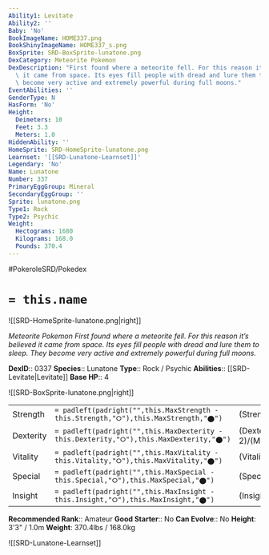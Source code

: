 ```yaml
---
Ability1: Levitate
Ability2: ''
Baby: 'No'
BookImageName: HOME337.png
BookShinyImageName: HOME337_s.png
BoxSprite: SRD-BoxSprite-lunatone.png
DexCategory: Meteorite Pokemon
DexDescription: "First found where a meteorite fell. For this reason it\u2019s believed\
  \ it came from space. Its eyes fill people with dread and lure them to sleep. They\
  \ become very active and extremely powerful during full moons."
EventAbilities: ''
GenderType: N
HasForm: 'No'
Height:
  Deimeters: 10
  Feet: 3.3
  Meters: 1.0
HiddenAbility: ''
HomeSprite: SRD-HomeSprite-lunatone.png
Learnset: '[[SRD-Lunatone-Learnset]]'
Legendary: 'No'
Name: Lunatone
Number: 337
PrimaryEggGroup: Mineral
SecondaryEggGroup: ''
Sprite: lunatone.png
Type1: Rock
Type2: Psychic
Weight:
  Hectograms: 1680
  Kilograms: 168.0
  Pounds: 370.4
---
```


#PokeroleSRD/Pokedex

# `= this.name`

![[SRD-HomeSprite-lunatone.png|right]]

*Meteorite Pokemon*
*First found where a meteorite fell. For this reason it’s believed it came from space. Its eyes fill people with dread and lure them to sleep. They become very active and extremely powerful during full moons.*

**DexID**:: 0337
**Species**:: Lunatone
**Type**:: Rock / Psychic
**Abilities**:: [[SRD-Levitate|Levitate]]
**Base HP**:: 4

![[SRD-BoxSprite-lunatone.png|right]]

|           |                                                                                        |                                          |
| --------- | -------------------------------------------------------------------------------------- | ---------------------------------------- |
| Strength  | `= padleft(padright("",this.MaxStrength - this.Strength,"⭘"),this.MaxStrength,"⬤")`    | (Strength::2)/(MaxStrength::4)   |
| Dexterity | `= padleft(padright("",this.MaxDexterity - this.Dexterity,"⭘"),this.MaxDexterity,"⬤")` | (Dexterity:: 2)/(MaxDexterity::5) |
| Vitality  | `= padleft(padright("",this.MaxVitality - this.Vitality,"⭘"),this.MaxVitality,"⬤")`    | (Vitality::2)/(MaxVitality::4)   |
| Special   | `= padleft(padright("",this.MaxSpecial - this.Special,"⭘"),this.MaxSpecial,"⬤")`       | (Special::3)/(MaxSpecial::6)     |
| Insight   | `= padleft(padright("",this.MaxInsight - this.Insight,"⭘"),this.MaxInsight,"⬤")`       | (Insight::2)/(MaxInsight::5)     |

**Recommended Rank**:: Amateur
**Good Starter**:: No
**Can Evolve**:: No
**Height**: 3'3" / 1.0m
**Weight**: 370.4lbs / 168.0kg

![[SRD-Lunatone-Learnset]]